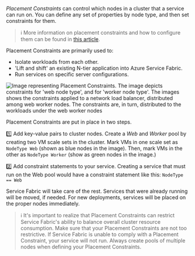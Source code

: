 *Placement Constraints* can control which nodes in a cluster that a service can run on. You can define any set of properties by node type, and then set constraints for them.

> :information_source: More information on placement constraints and how to configure them can be found in [this article](https://docs.microsoft.com/en-us/azure/service-fabric/service-fabric-cluster-resource-manager-cluster-description#node-properties-and-placement-constraints).

Placement Constraints are primarily used to:

- Isolate workloads from each other.
- 'Lift and shift' an existing N-tier application into Azure Service Fabric.
- Run services on specific server configurations.

![Image representing Placement Constraints. The image depicts constraints for 'web node type', and for 'worker node type'. The images shows the constraints applied to a network load balancer, distributed among web worker nodes. The constraints are, in turn, distributed to the workloads under the web worker nodes](../Linked_Image_Files\3.2.3_cluster-layout-different-workloads.png)

Placement Constraints are put in place in two steps.

:one: Add key-value pairs to cluster nodes. Create a *Web* and *Worker* pool by creating two VM scale sets in the cluster. Mark VMs in one scale set as ```NodeType Web``` (shown as blue nodes in the image). Then, mark VMs in the other as ```NodeType Worker``` (show as green nodes in the image.)

:two: Add constraint statements to your service. Creating a service that must run on the Web pool would have a constraint statement like this: ```NodeType == Web```

Service Fabric will take care of the rest. Services that were already running will be moved, if needed. For new deployments, services will be placed on the proper nodes immediately.

> :information_source: It's important to realize that Placement Constraints can restrict Service Fabric's ability to balance overall cluster resource consumption. Make sure that your Placement Constraints are not too restrictive. If Service Fabric is unable to comply with a Placement Constraint, your service will not run. Always create pools of multiple nodes when defining your Placement Constraints.

